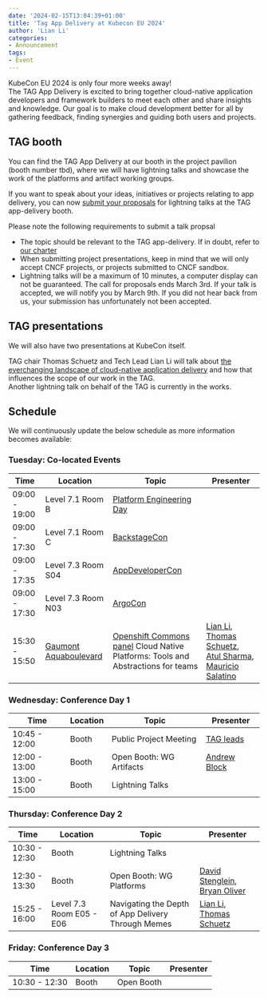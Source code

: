 ```yaml
---
date: '2024-02-15T13:04:39+01:00'
title: 'Tag App Delivery at Kubecon EU 2024'
author: 'Lian Li'
categories:
- Announcement
tags:
- Event
---
```


KubeCon EU 2024 is only four more weeks away!  
The TAG App Delivery is excited to bring together cloud-native application developers
and framework builders to meet each other and share insights and knowledge.
Our goal is to make cloud development better for all by gathering feedback,
finding synergies and guiding both users and projects.

## TAG booth
You can find the TAG App Delivery at our booth in the project pavilion (booth number tbd),
where we will have lightning talks and showcase the work of the platforms and artifact working groups.

If you want to speak about your ideas, initiatives or projects relating to app delivery,
you can now [submit your proposals](https://forms.gle/VxtPJs3t8Ezfnq928) for lightning talks
at the TAG app-delivery booth.

Please note the following requirements to submit a talk propsal
- The topic should be relevant to the TAG app-delivery. If in doubt, refer to [our charter](https://tag-app-delivery.cncf.io/)
- When submitting project presentations, keep in mind that we will only accept CNCF projects, or projects submitted to CNCF sandbox.
- Lightning talks will be a maximum of 10 minutes, a computer display can not be guaranteed.
The call for proposals ends March 3rd. If your talk is accepted, we will notify you by March 9th.
If you did not hear back from us, your submission has unfortunately not been accepted.


## TAG presentations
We will also have two presentations at KubeCon itself.

TAG chair Thomas Schuetz and Tech Lead Lian Li will talk about [the everchanging landscape
of cloud-native application delivery](https://sched.co/1YhhV) and how that influences the scope of our work in the TAG.  
Another lightning talk on behalf of the TAG is currently in the works.


## Schedule
We will continuously update the below schedule as more information becomes available:


### Tuesday: Co-located Events
Time | Location | Topic  | Presenter
-----|----------|--------|----
09:00 - 19:00 | Level 7.1 Room B | [Platform Engineering Day](https://events.linuxfoundation.org/kubecon-cloudnativecon-europe/co-located-events/platform-engineering-day/)
09:00 - 17:30 | Level 7.1 Room C | [BackstageCon](https://events.linuxfoundation.org/kubecon-cloudnativecon-europe/co-located-events/backstagecon/)
09:00 - 17:35 | Level 7.3 Room S04 | [AppDeveloperCon](https://events.linuxfoundation.org/kubecon-cloudnativecon-europe/co-located-events/appdevelopercon/)
09:00 - 17:30 | Level 7.3 Room N03 |  [ArgoCon](https://events.linuxfoundation.org/kubecon-cloudnativecon-europe/co-located-events/argocon/)
15:30 - 15:50 | [Gaumont Aquaboulevard](https://maps.app.goo.gl/amQ4598RT1ouB5nd8) | [Openshift Commons panel](https://commons.openshift.org/gatherings/kubecon-24-mar-19/) Cloud Native Platforms: Tools and Abstractions for teams | [Lian Li](https://www.linkedin.com/in/lian-li/), [Thomas Schuetz](https://www.linkedin.com/in/thschue/), [Atul Sharma](https://www.linkedin.com/in/atulpriyasharma/), [Mauricio Salatino](https://www.linkedin.com/in/salaboy/)

### Wednesday: Conference Day 1
Time | Location | Topic | Presenter
-----|----------|-------|----
10:45 - 12:00 | Booth | Public Project Meeting | [TAG leads](https://tag-app-delivery.cncf.io/#leads)
12:00 - 13:00 | Booth | Open Booth: WG Artifacts | [Andrew Block](https://www.linkedin.com/in/andrewsblock/)
13:00 - 15:00 | Booth | Lightning Talks

### Thursday: Conference Day 2
Time | Location | Topic | Presenter
-----|----------|-------|----
10:30 - 12:30 | Booth | Lightning Talks
12:30 - 13:30 | Booth | Open Booth: WG Platforms | [David Stenglein](https://www.linkedin.com/in/davidstenglein/), [Bryan Oliver](https://www.linkedin.com/in/olivercodes/)
15:25 - 16:00 | Level 7.3 Room E05 - E06 | Navigating the Depth of App Delivery Through Memes | [Lian Li](https://www.linkedin.com/in/lian-li/), [Thomas Schuetz](https://www.linkedin.com/in/thschue/)

### Friday: Conference Day 3
Time | Location | Topic | Presenter
-----|----------|-------|----
10:30 - 12:30 | Booth | Open Booth